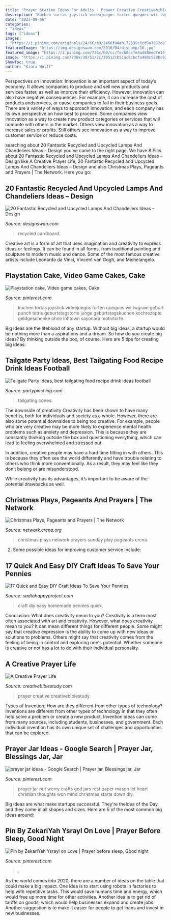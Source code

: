 ```yaml
---
title: "Prayer Station Ideas For Adults - Prayer Creative Creativebiblestudy"
description: "Kuchen tortas joystick videojuegos torten queques wii twgram geburt punch tetris geburtstagstorte junge geburtstagskuchen kochrezepte geldgeschenke ohne inhtown sayonara motivtorte"
date: "2023-08-06"
categories:
- "ideas"
tags: ["ideas"]
images:
- "https://i.pinimg.com/originals/24/66/f8/2466f84ab172639c1cd9a7972ce782e8.jpg"
featuredImage: "https://img.designswan.com/2016/04/diyLamp/16.jpg"
featured_image: "https://i.pinimg.com/736x/b0/cc/fe/b0ccfe4ad88eedfe14f19e02fe8b0881--good-night-prayer-prayer-for.jpg"
image: "https://i.pinimg.com/736x/30/51/2c/30512cb51ac9cbcfa480c528bc0283b6.jpg"
ShowToc: true
author: "Kiara Wolff"
---
```



Perspectives on innovation:
Innovation is an important aspect of today’s economy. It allows companies to produce and sell new products and services faster, as well as improve their efficiency. However, innovation can also have negative consequences. For example, it can increase the cost of products andservices, or cause companies to fail in their business goals. There are a variety of ways to approach innovation, and each company has its own perspective on how best to proceed. Some companies view innovation as a way to create new product categories or services that will compete with others in the market. Others view innovation as a way to increase sales or profits. Still others see innovation as a way to improve customer service or reduce costs.

	

		
searching about 20 Fantastic Recycled and Upcycled Lamps And Chandeliers Ideas – Design you've came to the right page. We have 8 Pics about 20 Fantastic Recycled and Upcycled Lamps And Chandeliers Ideas – Design like A Creative Prayer Life, 20 Fantastic Recycled and Upcycled Lamps And Chandeliers Ideas – Design and also Christmas Plays, Pageants and Prayers | The Network. Here you go:
		
    
## 20 Fantastic Recycled And Upcycled Lamps And Chandeliers Ideas – Design

<img loading=lazy src="https://img.designswan.com/2016/04/diyLamp/16.jpg" onerror="this.onerror=null;this.src='https://tse1.mm.bing.net/th?id=OIP.RvpugC1CA7PC0wYHfQuf1gHaO0&amp;pid=15.1';" alt="20 Fantastic Recycled and Upcycled Lamps And Chandeliers Ideas – Design">

_Source: designswan.com_

>recycled cardboard. 

	

Creative art is a form of art that uses imagination and creativity to express ideas or feelings. It can be found in all forms, from traditional painting and sculpture to modern music and dance. Some of the most famous creative artists include Leonardo da Vinci, Vincent van Gogh, and Michelangelo.

    
## Playstation Cake, Video Game Cakes, Cake

<img loading=lazy src="https://i.pinimg.com/736x/30/51/2c/30512cb51ac9cbcfa480c528bc0283b6.jpg" onerror="this.onerror=null;this.src='https://tse1.mm.bing.net/th?id=OIP.6JiljVBSlmTna76W5IQm4wHaJ3&amp;pid=15.1';" alt="Playstation cake, Video game cakes, Cake">

_Source: pinterest.com_

>kuchen tortas joystick videojuegos torten queques wii twgram geburt punch tetris geburtstagstorte junge geburtstagskuchen kochrezepte geldgeschenke ohne inhtown sayonara motivtorte. 

	

Big ideas are the lifeblood of any startup. Without big ideas, a startup would be nothing more than a aspirations and a dream. So how do you create big ideas? By thinking outside the box, of course. Here are 5 tips for creating big ideas: 

    
## Tailgate Party Ideas, Best Tailgating Food Recipe Drink Ideas Football

<img loading=lazy src="https://partypinching.com/wp-content/uploads/2019/09/3w-768x1024.jpg" onerror="this.onerror=null;this.src='https://tse3.mm.bing.net/th?id=OIP.ahJuZKSsdcwlPhznTBFEJAHaJ4&amp;pid=15.1';" alt="Tailgate Party ideas, best tailgating food recipe drink ideas football">

_Source: partypinching.com_

>tailgating cones. 

	

The downside of creativity
Creativity has been shown to have many benefits, both for individuals and society as a whole. However, there are also some potential downsides to being too creative.
For example, people who are very creative may be more likely to experience mental health problems such as anxiety and depression. This is because they are constantly thinking outside the box and questioning everything, which can lead to feeling overwhelmed and stressed out.

In addition, creative people may have a hard time fitting in with others. This is because they often see the world differently and have trouble relating to others who think more conventionally. As a result, they may feel like they don’t belong or are misunderstood.

While creativity has its advantages, it’s important to be aware of the potential drawbacks as well.

    
## Christmas Plays, Pageants And Prayers | The Network

<img loading=lazy src="http://network.crcna.org/sites/default/files/images/5256091665_0b430be6e9_b.jpg" onerror="this.onerror=null;this.src='https://tse4.mm.bing.net/th?id=OIP.kawyWCR_zO0nqNmAhvXt3QHaE7&amp;pid=15.1';" alt="Christmas Plays, Pageants and Prayers | The Network">

_Source: network.crcna.org_

>christmas plays network prayers sunday play pageants crcna. 

	

2. Some possible ideas for improving customer service include: 

    
## 17 Quick And Easy DIY Craft Ideas To Save Your Pennies

<img loading=lazy src="https://sadtohappyproject.com/wp-content/uploads/2014/12/easy-DIY-homemade-craft-ideas9.jpg" onerror="this.onerror=null;this.src='https://tse3.mm.bing.net/th?id=OIP.ZpQ5xLZck2WDeW__gsFyPQHaHs&amp;pid=15.1';" alt="17 Quick and Easy DIY Craft Ideas To Save Your Pennies">

_Source: sadtohappyproject.com_

>craft diy easy homemade pennies quick. 

	

Conclusion: What does creativity mean to you?
Creativity is a term most often associated with art and creativity. However, what does creativity mean to you? It can mean different things for different people. Some might say that creative expression is the ability to come up with new ideas or solutions to problems. Others might say that creativity comes from the feeling of being in control and exploring one's potential. Whether someone is creative or not has a lot to do with their individual personality.

    
## A Creative Prayer Life

<img loading=lazy src="http://www.creativebiblestudy.com/images/Pinterest-prayer.png" onerror="this.onerror=null;this.src='https://tse1.mm.bing.net/th?id=OIP.p7Sc_TUbqLsax2WereFVvAHaNJ&amp;pid=15.1';" alt="A Creative Prayer Life">

_Source: creativebiblestudy.com_

>prayer creative creativebiblestudy. 

	

Types of Invention: How are they different from other types of technology?
Inventions are different from other types of technology in that they often help solve a problem or create a new product. Invention ideas can come from many sources, including students, businesses, and government. Each individual invention has its own unique set of challenges and opportunities that can be explored.

    
## Prayer Jar Ideas - Google Search | Prayer Jar, Blessings Jar, Jar

<img loading=lazy src="https://i.pinimg.com/originals/24/66/f8/2466f84ab172639c1cd9a7972ce782e8.jpg" onerror="this.onerror=null;this.src='https://tse2.mm.bing.net/th?id=OIP.3acqHaF4stv-5FLhS449fwHaJ3&amp;pid=15.1';" alt="prayer jar ideas - Google Search | Prayer jar, Blessings jar, Jar">

_Source: pinterest.com_

>prayer jar put worry crafts god jars rest paper mason let heart christian thoughts won mind christmas starts down diy. 

	

Big ideas are what make startups successful. They're theIdea of the Day, and they come in all shapes and sizes. Here are 5 of the most common big ideas around:

    
## Pin By ZekariYah Ysrayl On Love | Prayer Before Sleep, Good Night

<img loading=lazy src="https://i.pinimg.com/736x/b0/cc/fe/b0ccfe4ad88eedfe14f19e02fe8b0881--good-night-prayer-prayer-for.jpg" onerror="this.onerror=null;this.src='https://tse4.mm.bing.net/th?id=OIP.oHEMbe--z7lgLejG_OlZyAHaHa&amp;pid=15.1';" alt="Pin by ZekariYah Ysrayl on Love | Prayer before sleep, Good night">

_Source: pinterest.com_

>. 

	

As the world comes into 2020, there are a number of ideas on the table that could make a big impact. One idea is to start using robots in factories to help with repetitive tasks. This would save humans time and energy, which would free up more time for other activities. Another idea is to get rid of tariffs on goods, which would help businesses expand and create jobs. Another suggestion is to make it easier for people to get loans and invest in new businesses.

